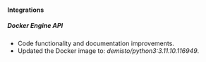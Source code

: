 #### Integrations

##### Docker Engine API
- Code functionality and documentation improvements.
- Updated the Docker image to: *demisto/python3:3.11.10.116949*.